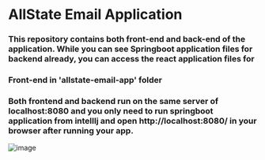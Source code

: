 # AllState Email Application

### This repository contains both front-end and back-end of the application. While you can see Springboot application files for backend already, you can access the react application files for 
### Front-end in 'allstate-email-app' folder

### Both frontend and backend run on the same server of localhost:8080 and you only need to run springboot application from intellIj and open http://localhost:8080/ in your browser after running your app.

![image](https://user-images.githubusercontent.com/30802344/220247590-73ba8516-c322-4808-96ef-393c4581815c.png)

